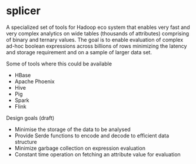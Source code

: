 # splicer
A specialized set of tools for Hadoop eco system that enables very fast and very complex analytics on wide tables (thousands of attributes) comprising of binary and ternary values. The goal is to enable evaluation of complex ad-hoc boolean expressions across billions of rows minimizing the latency and storage requirement and on a sample of larger data set. 

Some of tools where this could be available

* HBase
* Apache Phoenix
* Hive
* Pig
* Spark
* Flink

Design goals (draft)
* Minimise the storage of the data to be analysed 
* Provide Serde functions to encode and decode to efficient data structure
* Minimize garbage collection on expression evaluation
* Constant time operation on fetching an attribute value for evaluation
